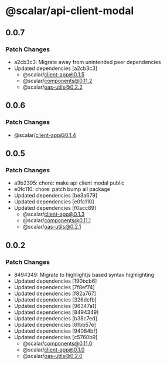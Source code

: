 # @scalar/api-client-modal

## 0.0.7

### Patch Changes

- a2cb3c3: Migrate away from unintended peer dependencies
- Updated dependencies [a2cb3c3]
  - @scalar/client-app@0.1.5
  - @scalar/components@0.11.2
  - @scalar/oas-utils@0.2.2

## 0.0.6

### Patch Changes

- @scalar/client-app@0.1.4

## 0.0.5

### Patch Changes

- a9b2395: chore: make api client modal public
- e0fc110: chore: patch bump all package
- Updated dependencies [be3a679]
- Updated dependencies [e0fc110]
- Updated dependencies [f0acc89]
  - @scalar/client-app@0.1.3
  - @scalar/components@0.11.1
  - @scalar/oas-utils@0.2.1

## 0.0.2

### Patch Changes

- 8494349: Migrate to highlightjs based syntax highlighting
- Updated dependencies [190bcb6]
- Updated dependencies [7f8ef74]
- Updated dependencies [f82a767]
- Updated dependencies [326dcfb]
- Updated dependencies [96347a1]
- Updated dependencies [8494349]
- Updated dependencies [b38c7ed]
- Updated dependencies [6fbb57e]
- Updated dependencies [94084bf]
- Updated dependencies [c5760b9]
  - @scalar/components@0.11.0
  - @scalar/client-app@0.1.0
  - @scalar/oas-utils@0.2.0
